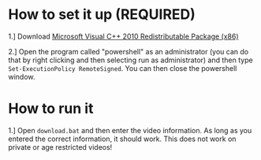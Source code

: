 # How to set it up (REQUIRED)

1.] Download [Microsoft Visual C++ 2010 Redistributable Package (x86)](https://www.microsoft.com/en-US/download/details.aspx?id=5555)

2.] Open the program called "powershell" as an administrator (you can do that by right clicking and then selecting run as administrator) and then type `Set-ExecutionPolicy RemoteSigned`. You can then close the powershell window.

# How to run it

1.] Open `download.bat` and then enter the video information. As long as you entered the correct information, it should work. This does not work on private or age restricted videos!
